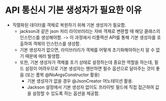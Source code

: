 # API 통신시 기본 생성자가 필요한 이유

- 직렬화된 데이터를 객체로 복원하기 위해 기본 생성자가 필요함.
  - jackson과 같은 json 처리 라이브러리는 자바 객체로 변환할 때 해당 클래스의 인스턴스를 생성해야함. -> 이 과정에서 리플렉션 API를 통해 기본 생성자를 호출하여 객체의 인스턴스를 생성함.
  - 기본 생성자가 없으면, 라이브러리가 객체를 어떻게 초기화해야하는지 알 수 없기 때문에 에러 발생함.
  - 또한, 기본 생성자가 객체를 초기 상태로 설정하는데 중요한 역할을 하는데, 필드 설정이 어려우므로 기본 생성자는 웬만하면 필수 옵션으로 달아주는 것이 좋음 (또는 롬복 @NoArgsConstructor 활용)
    - 기본 생성자가 없을 경우 @JsonCreator 어노테이션 활용.
    - Jackson 설정에서 기본 생성자 없이도 프라이빗 필드에 직접 접근하여 값을 설정할 수 있도록 하는 옵션을 제공함.
